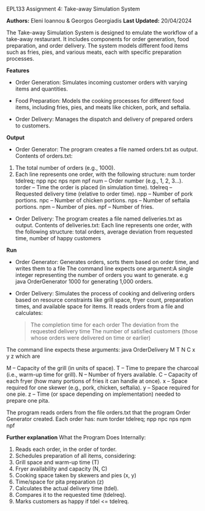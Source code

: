 EPL133 Assignment 4: Take-away Simulation System

**Authors:** Eleni Ioannou & Georgos Georgiadis 
**Last Updated:** 20/04/2024 

The Take-away Simulation System is designed to emulate the workflow of a take-away restaurant. 
It includes components for order generation, food preparation, and order delivery. 
The system models different food items such as fries, pies, and various meats, each with specific preparation processes.


**Features**

- Order Generation:
  Simulates incoming customer orders with varying items and quantities.

- Food Preparation:
  Models the cooking processes for different food items, including fries, pies, and meats like chicken, pork, and seftalia.

- Order Delivery:
  Manages the dispatch and delivery of prepared orders to customers.


**Output**
- Order Generator: The program creates a file named orders.txt as output.
Contents of orders.txt:
1. The total number of orders (e.g., 1000).
2. Each line represents one order, with the following structure:
    num torder tdelreq; npp npc nps npm npf
  num – Order number (e.g., 1, 2, 3...).
  torder – Time the order is placed (in simulation time).
  tdelreq – Requested delivery time (relative to order time).
  npp – Number of pork portions.
  npc – Number of chicken portions.
  nps – Number of seftalia portions.
  npm – Number of pies.
  npf – Number of fries.

- Order Delivery: The program creates a file named deliveries.txt as output.
Contents of deliveries.txt:
Each line represents one order, with the following structure: total orders, average deviation from requested time, number of happy customers

**Run**
- Order Generator: Generates orders, sorts them based on order time, and writes them to a file
The command line expects one argument:A single integer representing the number of orders you want to generate.
e.g java OrderGenerator 1000 for generating 1,000 orders.

- Order Delivery: Simulates the process of cooking and delivering orders based on resource constraints like grill space, fryer count, preparation times, and available space for items. It reads orders from a file and calculates:
  > The completion time for each order
  > The deviation from the requested delivery time
  > The number of satisfied customers (those whose orders were delivered on time or earlier)

The command line expects these arguments:
java OrderDelivery M T N C x y z which are

M – Capacity of the grill (in units of space).
T – Time to prepare the charcoal (i.e., warm-up time for grill).
N – Number of fryers available.
C – Capacity of each fryer (how many portions of fries it can handle at once).
x – Space required for one skewer (e.g., pork, chicken, seftalia).
y – Space required for one pie.
z – Time (or space depending on implementation) needed to prepare one pita.

The program reads orders from the file orders.txt that the program Order Generator created.
Each order has: num torder tdelreq; npp npc nps npm npf

**Further explanation**
What the Program Does Internally:
1. Reads each order, in the order of torder.
2. Schedules preparation of all items, considering:
3. Grill space and warm-up time (T)
4. Fryer availability and capacity (N, C)
5. Cooking space taken by skewers and pies (x, y)
6. Time/space for pita preparation (z)
7. Calculates the actual delivery time (tdel).
8. Compares it to the requested time (tdelreq).
9. Marks customers as happy if tdel <= tdelreq.



